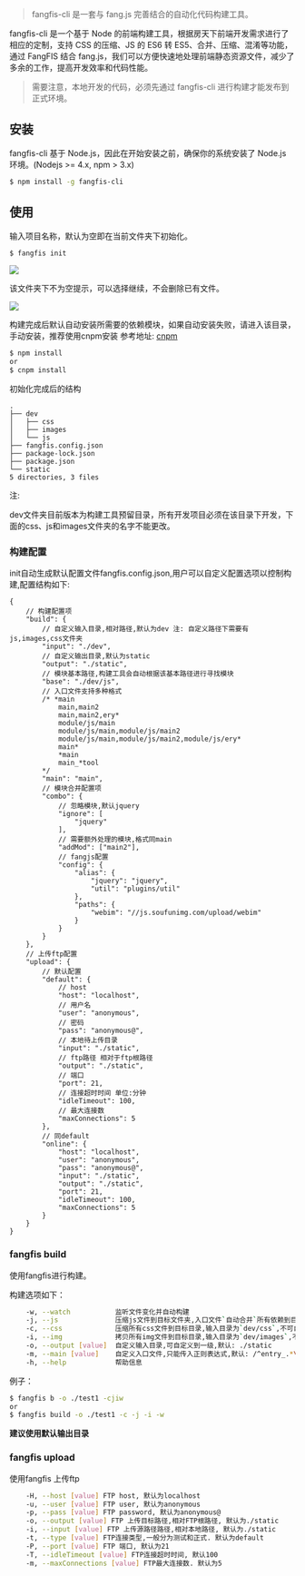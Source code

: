 > fangfis-cli 是一套与 fang.js 完善结合的自动化代码构建工具。

fangfis-cli 是一个基于 Node 的前端构建工具，根据房天下前端开发需求进行了相应的定制，支持 CSS 的压缩、JS 的 ES6 转 ES5、合并、压缩、混淆等功能，通过 FangFIS 结合 fang.js，我们可以方便快速地处理前端静态资源文件，减少了多余的工作，提高开发效率和代码性能。

> 需要注意，本地开发的代码，必须先通过 fangfis-cli 进行构建才能发布到正式环境。

## 安装

fangfis-cli 基于 Node.js，因此在开始安装之前，确保你的系统安装了 Node.js 环境。(Nodejs >= 4.x, npm > 3.x)

```bash
$ npm install -g fangfis-cli
```

## 使用

输入项目名称，默认为空即在当前文件夹下初始化。
```bash
$ fangfis init
```

![](https://ws3.sinaimg.cn/large/006tNc79ly1fhv65yfla1j307f012dfm.jpg)

该文件夹下不为空提示，可以选择继续，不会删除已有文件。

![](https://ws4.sinaimg.cn/large/006tKfTcly1fj9k1qnrm6j30o007gmxj.jpg)

构建完成后默认自动安装所需要的依赖模块，如果自动安装失败，请进入该目录，手动安装，推荐使用cnpm安装 参考地址: [cnpm](https://npm.taobao.org/)

```bash
$ npm install
or
$ cnpm install
```

初始化完成后的结构


```
.
├── dev
│   ├── css
│   ├── images
│   └── js
├── fangfis.config.json
├── package-lock.json
├── package.json
└── static
5 directories, 3 files
```
注:

dev文件夹目前版本为构建工具预留目录，所有开发项目必须在该目录下开发，下面的css、js和images文件夹的名字不能更改。

### 构建配置

init自动生成默认配置文件fangfis.config.json,用户可以自定义配置选项以控制构建,配置结构如下:

```
{
    // 构建配置项
    "build": {
        // 自定义输入目录,相对路径,默认为dev 注: 自定义路径下需要有js,images,css文件夹
        "input": "./dev",
        // 自定义输出目录,默认为static
        "output": "./static",
        // 模块基本路径,构建工具会自动根据该基本路径进行寻找模块
        "base": "./dev/js",
        // 入口文件支持多种格式
        /* *main
            main,main2
            main,main2,ery*
            module/js/main
            module/js/main,module/js/main2
            module/js/main,module/js/main2,module/js/ery*
            main*
            *main
            main_*tool
        */
        "main": "main",
        // 模块合并配置项
        "combo": {
            // 忽略模块,默认jquery
            "ignore": [
                "jquery"
            ],
            // 需要额外处理的模块,格式同main
            "addMod": ["main2"],
            // fangjs配置
            "config": {
                "alias": {
                    "jquery": "jquery",
                    "util": "plugins/util"
                },
                "paths": {
                    "webim": "//js.soufunimg.com/upload/webim"
                }
            }
        }
    },
    // 上传ftp配置
    "upload": {
        // 默认配置
        "default": {
            // host
            "host": "localhost",
            // 用户名
            "user": "anonymous",
            // 密码
            "pass": "anonymous@",
            // 本地待上传目录
            "input": "./static",
            // ftp路径 相对于ftp根路径
            "output": "./static",
            // 端口
            "port": 21,
            // 连接超时时间 单位:分钟
            "idleTimeout": 100,
            // 最大连接数
            "maxConnections": 5
        },
        // 同default
        "online": {
            "host": "localhost",
            "user": "anonymous",
            "pass": "anonymous@",
            "input": "./static",
            "output": "./static",
            "port": 21,
            "idleTimeout": 100,
            "maxConnections": 5
        }
    }
}
```

### fangfis build

使用fangfis进行构建。

构建选项如下：

```bash
    -w, --watch           监听文件变化并自动构建
    -j, --js              压缩js文件到目标文件夹,入口文件`自动合并`所有依赖到目标文件夹,默认: static/js
    -c, --css             压缩所有css文件到目标目录,输入目录为`dev/css`,不可自定义,输出目录可自定义,默认: static/css
    -i, --img             拷贝所有img文件到目标目录,输入目录为`dev/images`,不可自定义,输出目录可自定义,默认: static/imgages
    -o, --output [value]  自定义输入目录,可自定义到一级,默认: ./static
    -m, --main [value]    自定义入口文件,只能传入正则表达式,默认: /^entry_.*\.js$/i
    -h, --help            帮助信息
```

例子：

```bash
$ fangfis b -o ./test1 -cjiw
or
$ fangfis build -o ./test1 -c -j -i -w
```

**建议使用默认输出目录**

### fangfis upload

使用fangfis 上传ftp

```bash
    -H, --host [value] FTP host, 默认为localhost
    -u, --user [value] FTP user, 默认为anonymous
    -p, --pass [value] FTP password, 默认为anonymous@
    -o, --output [value] FTP 上传目标路径,相对FTP根路径, 默认为./static
    -i, --input [value] FTP 上传源路径路径,相对本地路径, 默认为./static
    -t, --type [value] FTP连接类型,一般分为测试和正式. 默认为default
    -P, --port [value] FTP 端口, 默认为21
    -T, --idleTimeout [value] FTP连接超时时间, 默认100
    -m, --maxConnections [value] FTP最大连接数. 默认为5
```
